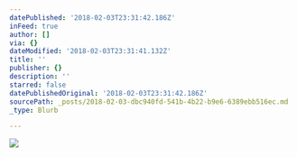 ```yaml
---
datePublished: '2018-02-03T23:31:42.186Z'
inFeed: true
author: []
via: {}
dateModified: '2018-02-03T23:31:41.132Z'
title: ''
publisher: {}
description: ''
starred: false
datePublishedOriginal: '2018-02-03T23:31:42.186Z'
sourcePath: _posts/2018-02-03-dbc940fd-541b-4b22-b9e6-6389ebb516ec.md
_type: Blurb

---
```

![](https://the-grid-user-content.s3-us-west-2.amazonaws.com/c3bf0e9a-7792-496f-bde0-1a214d1078e5.jpg)